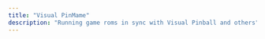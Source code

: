```yaml
---
title: "Visual PinMame"
description: "Running game roms in sync with Visual Pinball and others"
---
```

